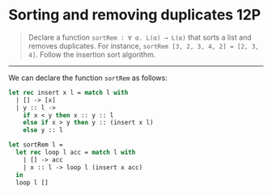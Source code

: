 # Sorting and removing duplicates 12P

> Declare a function `sortRem : ∀ α. L(α) → L(α)` that sorts a list and removes duplicates.
> For instance, `sortRem [3, 2, 3, 4, 2] = [2, 3, 4]`.
> Follow the insertion sort algorithm.

---

We can declare the function `sortRem` as follows:
```ocaml
let rec insert x l = match l with
  | [] -> [x]
  | y :: l ->
    if x < y then x :: y :: l
    else if x > y then y :: (insert x l)
    else y :: l

let sortRem l =
  let rec loop l acc = match l with
    | [] -> acc
    | x :: l -> loop l (insert x acc)
  in
  loop l []
```
